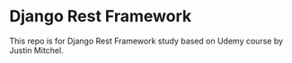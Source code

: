 # Django Rest Framework


This repo is for Django Rest Framework study based on Udemy course by Justin Mitchel.

